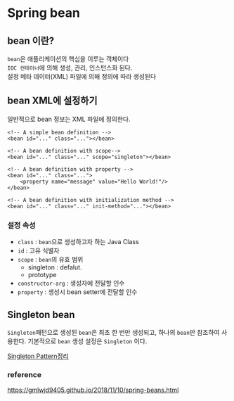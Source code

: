 # Spring bean 

## bean 이란?

`bean`은 애플리케이션의 핵심을 이루는 객체이다   
`IOC 컨테이너`에 의해 생성, 관리, 인스턴스화 된다.  
설정 메타 데이터(XML) 파일에 의해 정의에 따라 생성된다

## bean XML에 설정하기

일반적으로 bean 정보는 XML 파일에 정의한다.

```
<!-- A simple bean definition -->
<bean id="..." class="..."></bean>

<!-- A bean definition with scope-->
<bean id="..." class="..." scope="singleton"></bean>

<!-- A bean definition with property -->
<bean id="..." class="...">
	<property name="message" value="Hello World!"/>
</bean>

<!-- A bean definition with initialization method -->
<bean id="..." class="..." init-method="..."></bean>

```
### 설정 속성

- `class` : `bean`으로 생성하고자 하는 Java Class   
- `id`    : 고유 식별자
- `scope` : `bean`의 유효 범위   
  - singleton : defalut.
  - prototype 
- `constructor-arg` : 생성자에 전달할 인수
- `property` : 생성시 bean setter에 전달할 인수
 
## Singleton bean
`Singleton`패턴으로 생성된 `bean`은 최초 한 번만 생성되고, 하나의 `bean`만 참조하여 사용한다. 
기본적으로 `bean` 생성 설정은 `Singleton` 이다. 

[Singleton Pattern정리](/_posts/Design%20Pattern/Singleton.md)







### reference

https://gmlwjd9405.github.io/2018/11/10/spring-beans.html
